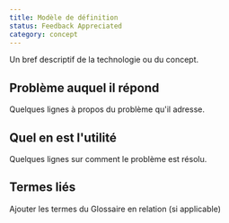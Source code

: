 ```yaml
---
title: Modèle de définition
status: Feedback Appreciated
category: concept
---
```



Un bref descriptif de la technologie ou du concept.

## Problème auquel il répond

Quelques lignes à propos du problème qu'il adresse.

## Quel en est l'utilité

Quelques lignes sur comment le problème est résolu.

## Termes liés

Ajouter les termes du Glossaire en relation (si applicable)
